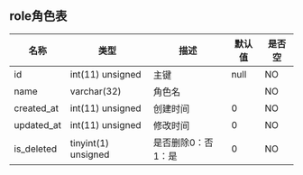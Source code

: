 ##  role角色表
| 名称 | 类型 | 描述 | 默认值 | 是否空 |
| ----------- | ---------- | ----- | --------------- | ----- |
| id | int(11) unsigned | 主键 | null | NO |
| name | varchar(32) | 角色名 |  | NO |
| created_at | int(11) unsigned | 创建时间 | 0 | NO |
| updated_at | int(11) unsigned | 修改时间 | 0 | NO |
| is_deleted | tinyint(1) unsigned | 是否删除0：否1：是 | 0 | NO |